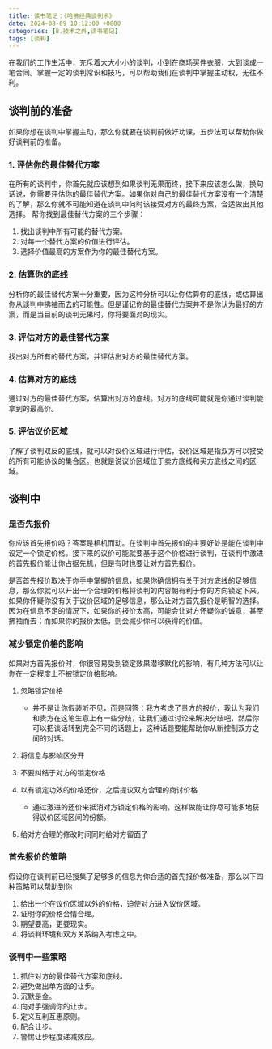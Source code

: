 ```yaml
---
title: 读书笔记：《哈佛经典谈判术》
date: 2024-08-09 10:12:00 +0800
categories: [8.技术之外,读书笔记]
tags: [谈判]
---
```


在我们的工作生活中，充斥着大大小小的谈判，小到在商场买件衣服，大到谈成一笔合同。掌握一定的谈判常识和技巧，可以帮助我们在谈判中掌握主动权，无往不利。
    
## 谈判前的准备

如果你想在谈判中掌握主动，那么你就要在谈判前做好功课，五步法可以帮助你做好谈判前的准备。

### 1. 评估你的最佳替代方案

在所有的谈判中，你首先就应该想到如果谈判无果而终，接下来应该怎么做，换句话说，你需要评估你的最佳替代方案。如果你对自己的最佳替代方案没有一个清楚的了解，那么你就不可能知道在谈判中何时该接受对方的最终方案，合适做出其他选择。
帮你找到最佳替代方案的三个步骤：

1. 找出谈判中所有可能的替代方案。
2. 对每一个替代方案的价值进行评估。
3. 选择价值最高的方案作为你的最佳替代方案。

### 2. 估算你的底线

分析你的最佳替代方案十分重要，因为这种分析可以让你估算你的底线，或估算出你从谈判中拂袖而去的可能性。但是谨记你的最佳替代方案并不是你认为最好的方案，而是当目前的谈判无果时，你将要面对的现实。

### 3. 评估对方的最佳替代方案

找出对方所有的替代方案，并评估出对方的最佳替代方案。

### 4. 估算对方的底线

通过对方的最佳替代方案，估算出对方的底线。对方的底线可能就是你通过谈判能拿到的最高价。

### 5. 评估议价区域

了解了谈判双反的底线，就可以对议价区域进行评估，议价区域是指双方可以接受的所有可能协议的集合区。也就是说议价区域位于卖方底线和买方底线之间的区域。


## 谈判中

### 是否先报价

你应该首先报价吗？答案是相机而动。在谈判中首先报价的主要好处是能在谈判中设定一个锁定价格。接下来的议价可能就要基于这个价格进行谈判，在谈判中激进的首先报价能让你占据先机，但是有时也要让对方首先报价。

是否首先报价取决于你手中掌握的信息，如果你确信拥有关于对方底线的足够信息，那么你就可以开出一个合理的价格将谈判的内容朝有利于你的方向锁定下来。如果你怀疑你没有关于议价区域的足够信息，那么让对方首先报价是明智的选择。因为在信息不足的情况下，如果你的报价太高，可能会让对方怀疑你的诚意，甚至拂袖而去；而如果你的报价太低，则会减少你可以获得的价值。

### 减少锁定价格的影响

如果对方首先报价时，你很容易受到锁定效果潜移默化的影响，有几种方法可以让你在一定程度上不被锁定价格影响。

1. 忽略锁定价格

    - 并不是让你假装听不见，而是回答：我方考虑了贵方的报价，我认为我们和贵方在这笔生意上有一些分歧，让我们通过讨论来解决分歧吧，然后你可以把谈话转到完全不同的话题上，这种话题要能帮助你从新控制双方之间的对话。

2. 将信息与影响区分开
3. 不要纠结于对方的锁定价格
4. 以有锁定功效的价格还价，之后提议双方合理的商讨价格

    - 通过激进的还价来抵消对方锁定价格的影响，这样做能让你尽可能多地获得议价区域区间的份额。

5. 给对方合理的修改时间同时给对方留面子

### 首先报价的策略

假设你在谈判前已经搜集了足够多的信息为你合适的首先报价做准备，那么以下四种策略可以帮助到你

1. 给出一个在议价区域以外的价格，迫使对方进入议价区域。
2. 证明你的价格合情合理。
3. 期望要高，更要现实。
4. 将谈判环境和双方关系纳入考虑之中。

### 谈判中一些策略

1. 抓住对方的最佳替代方案和底线。
2. 避免做出单方面的让步。
3. 沉默是金。
4. 向对手强调你的让步。
5. 定义互利互惠原则。
6. 配合让步。
7. 警惕让步程度递减效应。
